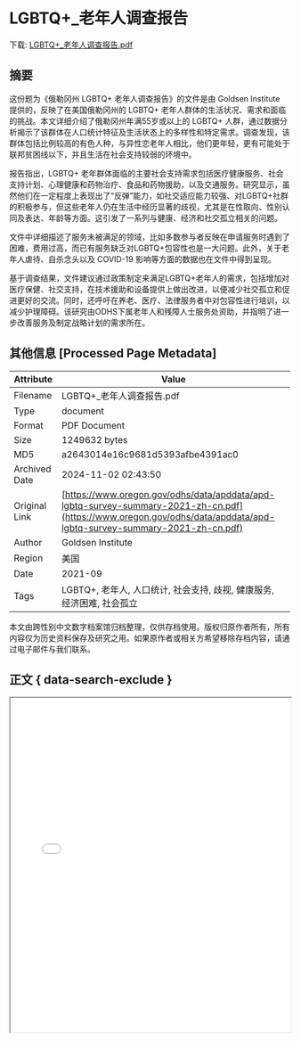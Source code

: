 # LGBTQ+_老年人调查报告

<!-- tcd_download_link -->
下载: [LGBTQ+_老年人调查报告.pdf](LGBTQ+_老年人调查报告.pdf)
<!-- tcd_download_link_end -->

## 摘要

<!-- tcd_abstract -->
这份题为《俄勒冈州 LGBTQ+ 老年人调查报告》的文件是由 Goldsen Institute 提供的，反映了在美国俄勒冈州的 LGBTQ+ 老年人群体的生活状况、需求和面临的挑战。本文详细介绍了俄勒冈州年满55岁或以上的 LGBTQ+ 人群，通过数据分析揭示了该群体在人口统计特征及生活状态上的多样性和特定需求。调查发现，该群体包括比例较高的有色人种，与异性恋老年人相比，他们更年轻，更有可能处于联邦贫困线以下，并且生活在社会支持较弱的环境中。

报告指出，LGBTQ+ 老年群体面临的主要社会支持需求包括医疗健康服务、社会支持计划、心理健康和药物治疗、食品和药物援助，以及交通服务。研究显示，虽然他们在一定程度上表现出了“反弹”能力，如社交适应能力较强、对LGBTQ+社群的积极参与，但这些老年人仍在生活中经历显著的歧视，尤其是在性取向、性别认同及表达、年龄等方面。这引发了一系列与健康、经济和社交孤立相关的问题。

文件中详细描述了服务未被满足的领域，比如多数参与者反映在申请服务时遇到了困难，费用过高，而已有服务缺乏对LGBTQ+包容性也是一大问题。此外，关于老年人虐待、自杀念头以及 COVID-19 影响等方面的数据也在文件中得到呈现。

基于调查结果，文件建议通过政策制定来满足LGBTQ+老年人的需求，包括增加对医疗保健、社交支持，在技术援助和设备提供上做出改进，以便减少社交孤立和促进更好的交流。同时，还呼吁在养老、医疗、法律服务者中对包容性进行培训，以减少护理障碍。该研究由ODHS下属老年人和残障人士服务处资助，并指明了进一步改善服务及制定战略计划的需求所在。

<!-- tcd_abstract_end -->

## 其他信息 [Processed Page Metadata]

| Attribute       | Value                                  |
|-----------------|----------------------------------------|
| Filename        | LGBTQ+_老年人调查报告.pdf                             |
| Type            | document                                 |
| Format          | PDF Document                               |
| Size            | 1249632 bytes                           |
| MD5             | a2643014e16c9681d5393afbe4391ac0                                  |
| Archived Date   | 2024-11-02 02:43:50                             |
| Original Link   | [https://www.oregon.gov/odhs/data/apddata/apd-lgbtq-survey-summary-2021-zh-cn.pdf](https://www.oregon.gov/odhs/data/apddata/apd-lgbtq-survey-summary-2021-zh-cn.pdf)                         |
| Author          | Goldsen Institute                               |
| Region          | 美国                               |
| Date            | 2021-09                                 |
| Tags            | LGBTQ+, 老年人, 人口统计, 社会支持, 歧视, 健康服务, 经济困难, 社会孤立                                 |

本文由跨性别中文数字档案馆归档整理，仅供存档使用。版权归原作者所有，所有内容仅为历史资料保存及研究之用。如果原作者或相关方希望移除存档内容，请通过电子邮件与我们联系。

## 正文 { data-search-exclude }

<!-- tcd_main_text -->
<iframe src="../LGBTQ+_老年人调查报告.pdf" width="100%" height="600px">
    <p>无法显示PDF，请下载查看。</p>
</iframe>
<!-- tcd_main_text_end -->

